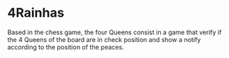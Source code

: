 # 4Rainhas

Based in the chess game, the four Queens consist in a game that verify if the 4 Queens of the board are in check position and show a notify according to the 
position of the peaces.
